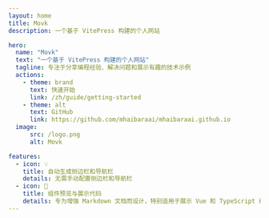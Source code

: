 ```yaml
---
layout: home
title: Movk
description: 一个基于 VitePress 构建的个人网站

hero:
  name: "Movk"
  text: "一个基于 VitePress 构建的个人网站"
  tagline: 专注于分享编程经验、解决问题和展示有趣的技术示例
  actions:
    - theme: brand
      text: 快速开始
      link: /zh/guide/getting-started
    - theme: alt
      text: GitHub
      link: https://github.com/mhaibaraai/mhaibaraai.github.io
  image:
      src: /logo.png
      alt: Movk

features:
  - icon: 💡
    title: 自动生成侧边栏和导航栏
    details: 无需手动配置侧边栏和导航栏
  - icon: 🔩
    title: 组件预览与展示代码
    details: 专为增强 Markdown 文档而设计，特别适用于展示 Vue 和 TypeScript 组件的实时预览
---
```

